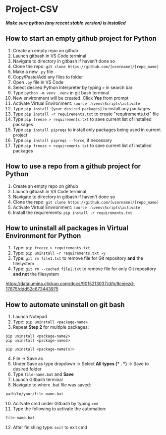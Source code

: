 # Project-CSV
***Make sure python (any recent stable version) is installed***

## How to start an empty github project for Python

1. Create an empty repo on github
2. Launch gitbash in VS Code terminal
3. Navigate to directory in gitbash if haven't done so
4. Clone the repo: ```git clone https://github.com/[username]/[repo_name]```
5. Make a new ```.py``` file
6. Copy/Paste/Add any files to folder
7. Open ```.py``` file in VS Code
8. Select desired Python Interpreter by typing ```>``` in search bar 
9. Type ```python -m venv .venv``` in git bash terminal
10. New environment will be created. Click **Yes** from prompt
11. Activate Virtual Environment:  ```source .\venv\Scripts\activate```
12. Type ```pip install [your desired packages]``` to install any packages
13. Type ```pip install -r requirements.txt``` to create "requirements.txt" file
14. Type ```pip freeze > requirements.txt``` to save current list of installed packages
15. Type ```pip install pipreqs``` to install only packages being used in current project
16. Type ```pip install pipreqs --force```, if necessary
17. Type ```pip freeze > requirements.txt``` to save current list of installed packages

## How to use a repo from a github project for Python
1. Create an empty repo on github
2. Launch gitbash in VS Code terminal
3. Navigate to directory in gitbash if haven't done so
4. Clone the repo: ```git clone https://github.com/[username]/[repo_name]```
5. Activate Virtual Environment:  ```source .\venv\Scripts\activate```
6. Install the requirements: ```pip install -r requirements.txt```

## How to uninstall all packages in Virtual Environment for Python
1. Type: ```pip freeze > requirements.txt```
2. Type: ```pip uninstall -r requirements.txt -y```
3. Type: ```git rm file1.txt``` to remove file for Git repository **and** the filesystem
4. Type: ```git rm --cached file1.txt``` to remove file for only Git repository **and not** the filesystem

https://datalumina.clickup.com/docs/9015213037/d/h/8cnjezd-17675/ddd52c673443975

## How to automate uninstall on git bash
1. Launch Notepad
2. Type: ```pip uninstall <package-name>```
3. Repeat <b>Step 2</b> for multiple packages:
```plaintext
pip uninstall <package-name2>
pip uninstall <package-name3>
...
pip uninstall <package-name(n)>
```
4. File -> Save as
5. Under Save as type dropdown -> Select <b>All types (* . *)</b> -> Save to desired folder
6. Type ```file-name.bat``` and **Save**
7. Launch Gitbash terminal
8. Navigate to where .bat file was saved:
```bash
path/to/your/file-name.bat
```
10. Acitvate cmd under Gitbash by typing ```cmd```
11. Type the following to activate the automation:
```bash
file-name.bat
```
12. After finishing type: ```exit``` to exit cmd